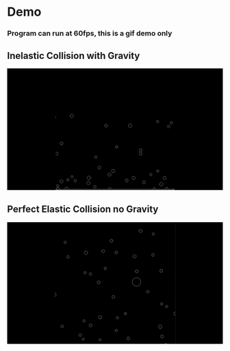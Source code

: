 # Demo

### Program can run at 60fps, this is a gif demo only

## Inelastic Collision with Gravity
![](https://github.com/jeremu2907/particlePhysics/blob/main/Others/ezgif.com-gif-maker%20(1).gif)

## Perfect Elastic Collision no Gravity
![](https://github.com/jeremu2907/particlePhysics/blob/main/Others/ezgif.com-gif-maker.gif)
